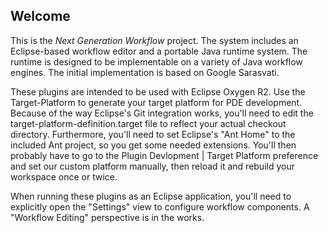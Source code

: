 Welcome
-------

This is the *Next Generation Workflow* project. The system includes an
Eclipse-based workflow editor and a portable Java runtime system. The
runtime is designed to be implementable on a variety of Java workflow
engines. The initial implementation is based on Google Sarasvati.

These plugins are intended to be used with Eclipse Oxygen R2. Use the
Target-Platform to generate your target platform for PDE
development. Because of the way Eclipse's Git integration works,
you'll need to edit the target-platform-definition.target file to
reflect your actual checkout directory. Furthermore, you'll need to
set Eclipse's "Ant Home" to the included Ant project, so you get some
needed extensions. You'll then probably have to go to the Plugin
Devlopment | Target Platform preference and set our custom platform
manually, then reload it and rebuild your workspace once or
twice. 

When running these plugins as an Eclipse application, you'll need to
explicitly open the "Settings" view to configure workflow
components. A "Workflow Editing" perspective is in the works.

